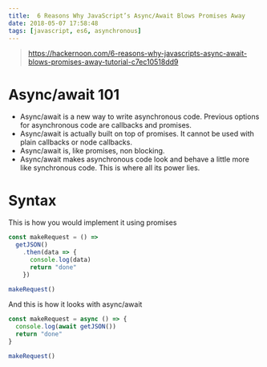 ```yaml
---
title:  6 Reasons Why JavaScript’s Async/Await Blows Promises Away
date: 2018-05-07 17:58:48
tags: [javascript, es6, asynchronous]
---
```

> https://hackernoon.com/6-reasons-why-javascripts-async-await-blows-promises-away-tutorial-c7ec10518dd9

# Async/await 101
- Async/await is a new way to write asynchronous code. Previous options for asynchronous code are callbacks and promises.
- Async/await is actually built on top of promises. It cannot be used with plain callbacks or node callbacks.
- Async/await is, like promises, non blocking.
- Async/await makes asynchronous code look and behave a little more like synchronous code. This is where all its power lies.

# Syntax

This is how you would implement it using promises
```javascript
const makeRequest = () =>
  getJSON()
    .then(data => {
      console.log(data)
      return "done"
    })

makeRequest()
```

And this is how it looks with async/await
```javascript
const makeRequest = async () => {
  console.log(await getJSON())
  return "done"
}

makeRequest()
```

